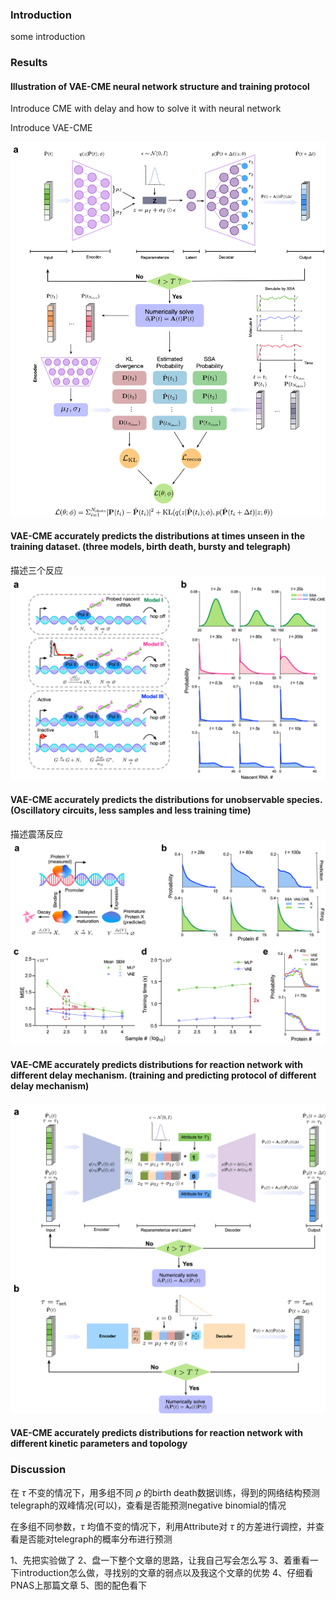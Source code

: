 
### Introduction

some introduction

### Results
#### lllustration of VAE-CME neural network structure and training protocol

Introduce CME with delay and how to solve it with neural network

Introduce VAE-CME 

![fig1](Fig1.png)

#### VAE-CME accurately predicts the distributions at times unseen in the training dataset. (three models, birth death, bursty and telegraph)

描述三个反应
![fig1](Fig2.png)

#### VAE-CME accurately predicts the distributions for unobservable species. (Oscillatory circuits, less samples and less training time)
描述震荡反应
![fig3](Fig3.png)

#### VAE-CME accurately predicts distributions for reaction network with different delay mechanism. (training and predicting protocol of different delay mechanism)
![fig3](Fig4.png)
#### VAE-CME accurately predicts distributions for reaction network with different kinetic parameters and topology

### Discussion


<!-- prediction performance of different topology with different delay mechanism -->

在 $\tau$ 不变的情况下，用多组不同 $\rho$ 的birth death数据训练，得到的网络结构预测telegraph的双峰情况(可以)，查看是否能预测negative binomial的情况

在多组不同参数，$\tau$ 均值不变的情况下，利用Attribute对 $\tau$ 的方差进行调控，并查看是否能对telegraph的概率分布进行预测

1、先把实验做了
2、盘一下整个文章的思路，让我自己写会怎么写
3、着重看一下introduction怎么做，寻找别的文章的弱点以及我这个文章的优势
4、仔细看PNAS上那篇文章
5、图的配色看下
